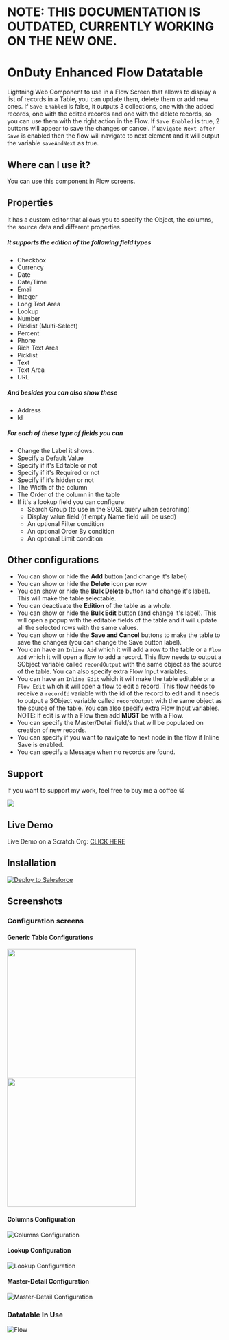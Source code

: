 # NOTE: THIS DOCUMENTATION IS OUTDATED, CURRENTLY WORKING ON THE NEW ONE.

# OnDuty Enhanced Flow Datatable

Lightning Web Component to use in a Flow Screen that allows to display a list of records in a Table, you can update them, delete them or add new ones.
If `Save Enabled` is false, it outputs 3 collections, one with the added records, one with the edited records and one with the delete records, so you can use them with the right action in the Flow.
If `Save Enabled` is true, 2 buttons will appear to save the changes or cancel. If `Navigate Next after Save` is enabled then the flow will navigate to next element and it will output the variable `saveAndNext` as true.

## Where can I use it?

You can use this component in Flow screens.

## Properties

It has a custom editor that allows you to specify the Object, the columns, the source data and different properties.

##### It supports the edition of the following field types

- Checkbox
- Currency
- Date
- Date/Time
- Email
- Integer
- Long Text Area
- Lookup
- Number
- Picklist (Multi-Select)
- Percent
- Phone
- Rich Text Area
- Picklist
- Text
- Text Area
- URL

##### And besides you can also show these

- Address
- Id

##### For each of these type of fields you can

- Change the Label it shows.
- Specify a Default Value
- Specify if it's Editable or not
- Specify if it's Required or not
- Specify if it's hidden or not
- The Width of the column
- The Order of the column in the table
- If it's a lookup field you can configure:
  - Search Group (to use in the SOSL query when searching)
  - Display value field (if empty Name field will be used)
  - An optional Filter condition
  - An optional Order By condition
  - An optional Limit condition

## Other configurations

- You can show or hide the **Add** button (and change it's label)
- You can show or hide the **Delete** icon per row
- You can show or hide the **Bulk Delete** button (and change it's label). This will make the table selectable.
- You can deactivate the **Edition** of the table as a whole.
- You can show or hide the **Bulk Edit** button (and change it's label). This will open a popup with the editable fields of the table and it will update all the selected rows with the same values.
- You can show or hide the **Save and Cancel** buttons to make the table to save the changes (you can change the Save button label).
- You can have an `Inline Add` which it will add a row to the table or a `Flow Add` which it will open a flow to add a record. This flow needs to output a SObject variable called `recordOutput` with the same object as the source of the table. You can also specify extra Flow Input variables.
- You can have an `Inline Edit` which it will make the table editable or a `Flow Edit` which it will open a flow to edit a record. This flow needs to receive a `recordId` variable with the id of the record to edit and it needs to output a SObject variable called `recordOutput` with the same object as the source of the table. You can also specify extra Flow Input variables. NOTE: If edit is with a Flow then add **MUST** be with a Flow.
- You can specify the Master/Detail field/s that will be populated on creation of new records.
- You can specify if you want to navigate to next node in the flow if Inline Save is enabled.
- You can specify a Message when no records are found.

## Support
If you want to support my work, feel free to buy me a coffee 😀

<a href="https://www.buymeacoffee.com/ondutysoftwaresolutions"><img src="https://img.buymeacoffee.com/button-api/?text=Buy me a coffee&emoji=☕&slug=ondutysoftwaresolutions&button_colour=FFDD00&font_colour=000000&font_family=Cookie&outline_colour=000000&coffee_colour=ffffff" /></a>

## Live Demo

Live Demo on a Scratch Org: <a href="https://hosted-scratch.herokuapp.com/launch?template=https://github.com/ondutysoftwaresolutions/oddatatable">CLICK HERE</a>

## Installation

<a href="https://githubsfdeploy.herokuapp.com?owner=ondutysoftwaresolutions&repo=oddatatable&ref=master">
  <img alt="Deploy to Salesforce"
       src="https://raw.githubusercontent.com/afawcett/githubsfdeploy/master/deploy.png">
</a>

## Screenshots

### Configuration screens

#### Generic Table Configurations

<img src="./images/Configuration-1.png" width="300">
<img src="./images/Configuration-2.png" width="300">

#### Columns Configuration

![Columns Configuration](./images/Columns.png)

#### Lookup Configuration

![Lookup Configuration](./images/Lookup.png)

#### Master-Detail Configuration

![Master-Detail Configuration](./images/Master-Detail.png)

### Datatable In Use

![Flow](./images/Table-in-use.png)
